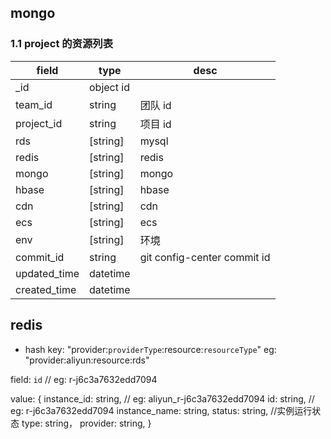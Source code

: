 ## mongo

### 1.1 project 的资源列表

| field        | type      | desc                        |
| ------------ | --------- | --------------------------- |
| \_id         | object id |                             |
| team_id      | string    | 团队 id                     |
| project_id   | string    | 项目 id                     |
| rds          | [string]  | mysql                       |
| redis        | [string]  | redis                       |
| mongo        | [string]  | mongo                       |
| hbase        | [string]  | hbase                       |
| cdn          | [string]  | cdn                         |
| ecs          | [string]  | ecs                         |
| env          | [string]  | 环境                         |
| commit_id    | string    | git config-center commit id |
| updated_time | datetime  |                             |
| created_time | datetime  |                             |


## redis

* hash key: "provider:`providerType`:resource:`resourceType`"
eg: "provider:aliyun:resource:rds"

field: `id` // eg: r-j6c3a7632edd7094

value:
{
    instance_id: string, // eg: aliyun_r-j6c3a7632edd7094
    id: string, // eg: r-j6c3a7632edd7094
    instance_name: string,
    status: string, //实例运行状态
    type: string，
    provider: string,
}